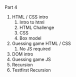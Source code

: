 Part 4

1. HTML / CSS intro
   1. Intro to html
   2. HTML Challenge
   3. CSS
   4. Box model
2. Guessing game HTML / CSS
   1. No JS required
3. DOM intro
4. Guessing game JS
5. Recursion
6. Testfirst Recursion
